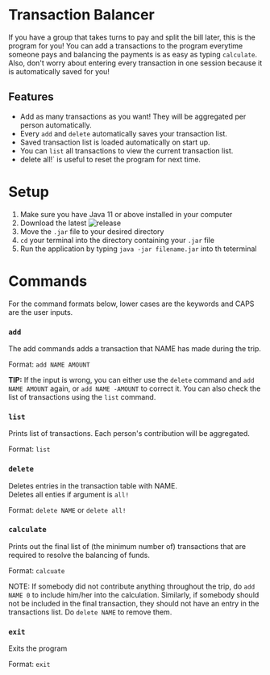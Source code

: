 # Transaction Balancer
If you have a group that takes turns to pay and split the bill later, this is the program for you! 
You can add a transactions to the program everytime someone pays and balancing the payments is as easy as typing `calculate`.
Also, don't worry about entering every transaction in one session because it is automatically saved for you!

## Features
* Add as many transactions as you want! They will be aggregated per person automatically.
*  Every `add` and `delete` automatically saves your transaction list.
*  Saved transaction list is loaded automatically on start up.
*  You can `list` all transactions to view the current transaction list.
*   delete all!` is useful to reset the program for next time.


# Setup
1. Make sure you have Java 11 or above installed in your computer
2. Download the latest ![release]()
3. Move the `.jar` file to your desired directory
4. `cd` your terminal into the directory containing your `.jar` file
5. Run the application by typing `java -jar filename.jar` into th teterminal

# Commands
For the command formats below, lower cases are the keywords and CAPS are the user inputs.

### `add`
The add commands adds a transaction that NAME has made during the trip.<br>

Format: `add NAME AMOUNT`<br>

**TIP:** If the input is wrong, you can either use the `delete` command and `add NAME AMOUNT` again, or `add NAME -AMOUNT` to correct it. You can also check the list of transactions using the `list` command.

### `list`
Prints list of transactions. Each person's contribution will be aggregated.<br>

Format: `list`

### `delete`
Deletes entries in the transaction table with NAME.<br>
Deletes all enties if argument is `all!`<br>

Format: `delete NAME` or `delete all!`<br>

### `calculate`
Prints out the final list of (the minimum number of) transactions that are required to resolve the balancing of funds.<br>

Format: `calcuate`<br>

NOTE: If somebody did not contribute anything throughout the trip, do `add NAME 0` to include him/her into the calculation.
Similarly, if somebody should not be included in the final transaction, they should not have an entry in the transactions list. Do `delete NAME` to remove them.

### `exit`
Exits the program<br>

Format: `exit`<br>
